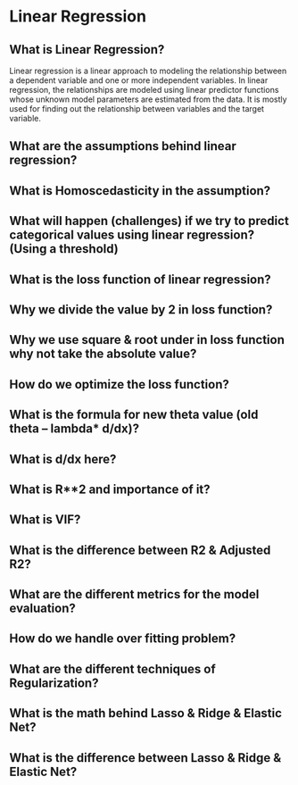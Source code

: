 # Linear Regression

## What is Linear Regression?

Linear regression is a linear approach to modeling the relationship between a dependent variable and one or more independent variables. In linear regression, the relationships are modeled using linear predictor functions whose unknown model parameters are estimated from the data. It is mostly used for finding out the relationship between variables and the target variable.

## What are the assumptions behind linear regression?

## What is Homoscedasticity in the assumption?

## What will happen (challenges) if we try to predict categorical values using linear regression? (Using a threshold)

## What is the loss function of linear regression?

## Why we divide the value by 2 in loss function?

## Why we use square & root under in loss function why not take the absolute value?

## How do we optimize the loss function?

## What is the formula for new theta value (old theta – lambda* d/dx)?

## What is d/dx here?

## What is R**2 and importance of it?

## What is VIF?

## What is the difference between R**2 & Adjusted R**2?

## What are the different metrics for the model evaluation?

## How do we handle over fitting problem?

## What are the different techniques of Regularization?

## What is the math behind Lasso & Ridge & Elastic Net?

## What is the difference between Lasso & Ridge & Elastic Net?